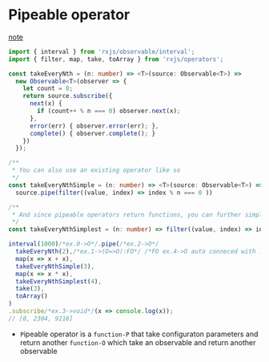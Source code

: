 # Pipeable operator
[note](https://github.com/ReactiveX/rxjs/blob/master/doc/pipeable-operators.md)
```ts
import { interval } from 'rxjs/observable/interval';
import { filter, map, take, toArray } from 'rxjs/operators';

const takeEveryNth = (n: number) => <T>(source: Observable<T>) =>
  new Observable<T>(observer => {
    let count = 0;
    return source.subscribe({
      next(x) {
        if (count++ % n === 0) observer.next(x);
      },
      error(err) { observer.error(err); },
      complete() { observer.complete(); }
    })
  });

/**
 * You can also use an existing operator like so
 */
const takeEveryNthSimple = (n: number) => <T>(source: Observable<T>) =>
  source.pipe(filter((value, index) => index % n === 0 ))

/**
 * And since pipeable operators return functions, you can further simplify like so
 */
const takeEveryNthSimplest = (n: number) => filter((value, index) => index % n === 0);

interval(1000)/*ex.0->O*/.pipe(/*ex.2->O*/
  takeEveryNth(2),/*ex.1->(O=>O):FO*/ /*FO ex.4->O auto conneced with last O*/ 
  map(x => x + x),
  takeEveryNthSimple(3),
  map(x => x * x),
  takeEveryNthSimplest(4),
  take(3),
  toArray()
)
.subscribe/*ex.3->void*/(x => console.log(x));
// [0, 2304, 9216]
```
* `P`ipeable operator is a `function-P` that take configuraton parameters and return another `function-O` which take an observable and return another observable
